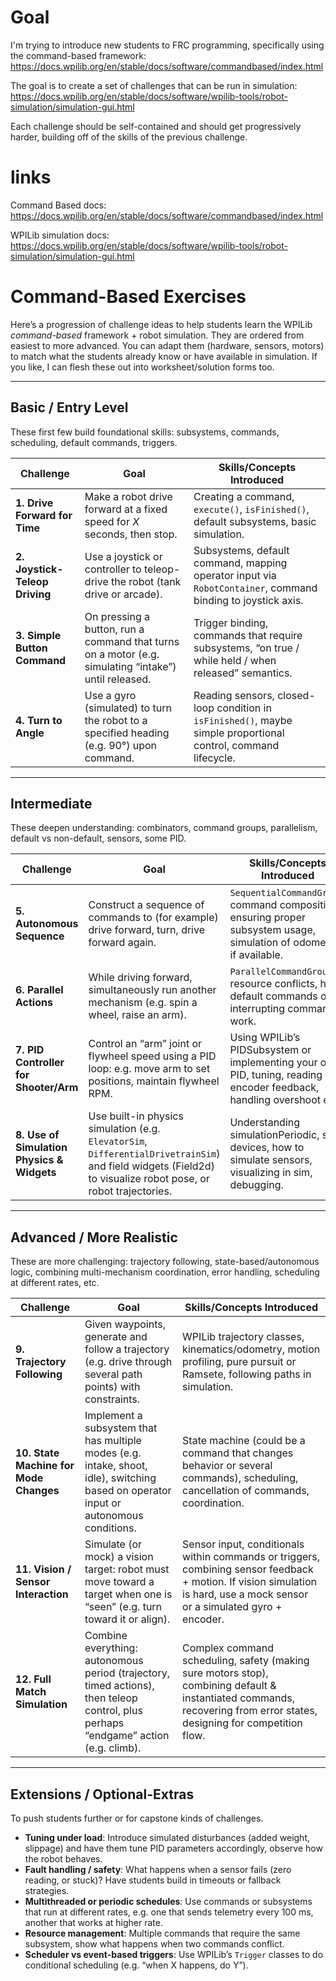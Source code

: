 # Goal

I'm trying to introduce new students to FRC programming, specifically using the command-based framework: https://docs.wpilib.org/en/stable/docs/software/commandbased/index.html

The goal is to create a set of challenges that can be run in simulation: https://docs.wpilib.org/en/stable/docs/software/wpilib-tools/robot-simulation/simulation-gui.html

Each challenge should be self-contained and should get progressively harder, building off of the skills of the previous challenge.

# links

Command Based docs: https://docs.wpilib.org/en/stable/docs/software/commandbased/index.html

WPILib simulation docs: https://docs.wpilib.org/en/stable/docs/software/wpilib-tools/robot-simulation/simulation-gui.html

# Command-Based Exercises

Here’s a progression of challenge ideas to help students learn the WPILib *command-based* framework + robot simulation. They are ordered from easiest to more advanced. You can adapt them (hardware, sensors, motors) to match what the students already know or have available in simulation. If you like, I can flesh these out into worksheet/solution forms too.

---

## Basic / Entry Level

These first few build foundational skills: subsystems, commands, scheduling, default commands, triggers.

| Challenge                      | Goal                                                                                                 | Skills/Concepts Introduced                                                                                      |
| ------------------------------ | ---------------------------------------------------------------------------------------------------- | --------------------------------------------------------------------------------------------------------------- |
| **1. Drive Forward for Time**  | Make a robot drive forward at a fixed speed for *X* seconds, then stop.                              | Creating a command, `execute()`, `isFinished()`, default subsystems, basic simulation.                          |
| **2. Joystick-Teleop Driving** | Use a joystick or controller to teleop-drive the robot (tank drive or arcade).                       | Subsystems, default command, mapping operator input via `RobotContainer`, command binding to joystick axis.     |
| **3. Simple Button Command**   | On pressing a button, run a command that turns on a motor (e.g. simulating “intake”) until released. | Trigger binding, commands that require subsystems, “on true / while held / when released” semantics.            |
| **4. Turn to Angle**           | Use a gyro (simulated) to turn the robot to a specified heading (e.g. 90°) upon command.             | Reading sensors, closed-loop condition in `isFinished()`, maybe simple proportional control, command lifecycle. |

---

## Intermediate

These deepen understanding: combinators, command groups, parallelism, default vs non-default, sensors, some PID.

| Challenge                                  | Goal                                                                                                                                                          | Skills/Concepts Introduced                                                                                           |
| ------------------------------------------ | ------------------------------------------------------------------------------------------------------------------------------------------------------------- | -------------------------------------------------------------------------------------------------------------------- |
| **5. Autonomous Sequence**                 | Construct a sequence of commands to (for example) drive forward, turn, drive forward again.                                                                   | `SequentialCommandGroup`, command composition, ensuring proper subsystem usage, simulation of odometry if available. |
| **6. Parallel Actions**                    | While driving forward, simultaneously run another mechanism (e.g. spin a wheel, raise an arm).                                                                | `ParallelCommandGroup`, resource conflicts, how default commands or interrupting commands work.                      |
| **7. PID Controller for Shooter/Arm**      | Control an “arm” joint or flywheel speed using a PID loop: e.g. move arm to set positions, maintain flywheel RPM.                                             | Using WPILib’s PIDSubsystem or implementing your own PID, tuning, reading encoder feedback, handling overshoot etc.  |
| **8. Use of Simulation Physics & Widgets** | Use built-in physics simulation (e.g. `ElevatorSim`, `DifferentialDrivetrainSim`) and field widgets (Field2d) to visualize robot pose, or robot trajectories. | Understanding simulationPeriodic, sim devices, how to simulate sensors, visualizing in sim, debugging.               |

---

## Advanced / More Realistic

These are more challenging: trajectory following, state-based/autonomous logic, combining multi-mechanism coordination, error handling, scheduling at different rates, etc.

| Challenge                              | Goal                                                                                                                                  | Skills/Concepts Introduced                                                                                                                                                 |
| -------------------------------------- | ------------------------------------------------------------------------------------------------------------------------------------- | -------------------------------------------------------------------------------------------------------------------------------------------------------------------------- |
| **9. Trajectory Following**            | Given waypoints, generate and follow a trajectory (e.g. drive through several path points) with constraints.                          | WPILib trajectory classes, kinematics/odometry, motion profiling, pure pursuit or Ramsete, following paths in simulation.                                                  |
| **10. State Machine for Mode Changes** | Implement a subsystem that has multiple modes (e.g. intake, shoot, idle), switching based on operator input or autonomous conditions. | State machine (could be a command that changes behavior or several commands), scheduling, cancellation of commands, coordination.                                          |
| **11. Vision / Sensor Interaction**    | Simulate (or mock) a vision target: robot must move toward a target when one is “seen” (e.g. turn toward it or align).                | Sensor input, conditionals within commands or triggers, combining sensor feedback + motion. If vision simulation is hard, use a mock sensor or a simulated gyro + encoder. |
| **12. Full Match Simulation**          | Combine everything: autonomous period (trajectory, timed actions), then teleop control, plus perhaps “endgame” action (e.g. climb).   | Complex command scheduling, safety (making sure motors stop), combining default & instantiated commands, recovering from error states, designing for competition flow.     |

---

## Extensions / Optional-Extras

To push students further or for capstone kinds of challenges.

* **Tuning under load**: Introduce simulated disturbances (added weight, slippage) and have them tune PID parameters accordingly, observe how the robot behaves.
* **Fault handling / safety**: What happens when a sensor fails (zero reading, or stuck)? Have students build in timeouts or fallback strategies.
* **Multithreaded or periodic schedules**: Use commands or subsystems that run at different rates, e.g. one that sends telemetry every 100 ms, another that works at higher rate.
* **Resource management**: Multiple commands that require the same subsystem, show what happens when two commands conflict.
* **Scheduler vs event-based triggers**: Use WPILib’s `Trigger` classes to do conditional scheduling (e.g. “when X happens, do Y”).

